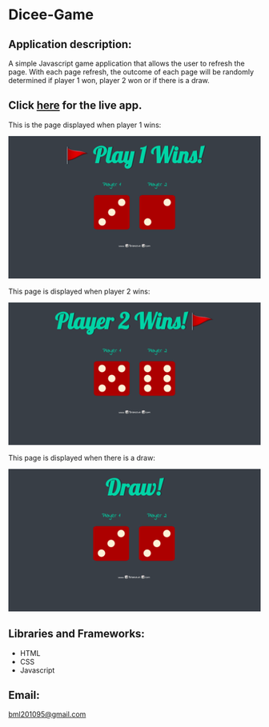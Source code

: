 # Dicee-Game

## Application description:
A simple Javascript game application that allows the user to refresh the page. With each page refresh, the outcome of each page will be randomly determined if player 1 won, player 2 won or if there is a draw.
 

 ## Click [here](https://brianlevin.github.io/Dicee-Game/) for the live app. 
 
 This is  the page displayed when player 1  wins:
 
 ![Home Screenshot](images/player1.png)
 
 This  page is displayed when player 2 wins:
 
![Events Screenshot](images/player2.png)
  
  
 This page is displayed when there is a draw:
 
  ![Events Screenshot](images/draw.png)

     
## Libraries and Frameworks:

- HTML
- CSS
- Javascript

## Email:

bml201095@gmail.com
